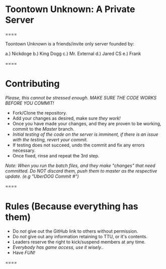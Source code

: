 # Toontown Unknown: A Private Server #
====

Toontown Unknown is a friends/invite only server founded by: 

a.) Nickdoge 
b.) King Dogg
c.) Mr. External
d.) Jared CS
e.) Frank

====

# Contributing #

*Please, this cannot be stressed enough. MAKE SURE THE CODE WORKS BEFORE YOU COMMIT!* 
- Fork/Clone the repository. 
- Add your changes as desired, make sure *they work!*
- Once you have made your changes, and they are proven to be working, commit to the *Master* branch. 
- *Initial testing of the code on the server is imminent, if there is an issue with the testing, revert your commit.* 
- If testing does not succeed, undo the commit and fix any errors necessary. 
- Once fixed, rinse and repeat the 3rd step. 

*Note: When you run the batch files, and they make "changes" that need committed. Do NOT discard them, push them to master as the respective update. (e.g "UberDOG Commit #")*

====

# Rules (Because everything has them) #

- Do *not* give out the GitHub link to others without permission. 
- Do *not* give out any information retaining to TTU, or it's contents. 
- Leaders reserve the right to kick/suspend members at any time. 
- *Everybody has game access, use it wisely..*
- Have *FUN!*

====
